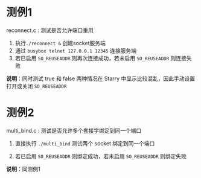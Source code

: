 # 测例1

reconnect.c : 测试是否允许端口重用

1. 执行`./reconnect &`  创建socket服务端
2. 通过 `busybox telnet 127.0.0.1 12345` 连接服务端
3. 若已启用 `SO_REUSEADDR` 则再次连接成功，若未启用 `SO_REUSEADDR` 则连接失败

**说明**：同时测试 true 和 false 两种情况在 Starry 中显示比较混乱，因此手动设置打开或关闭 `SO_REUSEADDR`

# 测例2

multi_bind.c : 测试是否允许多个套接字绑定到同一个端口

1. 直接执行 `./multi_bind` 测试两个 socket 绑定到同一个端口

2. 若已启用 `SO_REUSEADDR` 则绑定成功，若未启用 `SO_REUSEADDR` 则绑定失败

**说明**：同测例1

